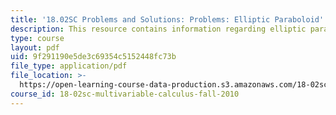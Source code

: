 ```yaml
---
title: '18.02SC Problems and Solutions: Problems: Elliptic Paraboloid'
description: This resource contains information regarding elliptic paraboloid.
type: course
layout: pdf
uid: 9f291190e5de3c69354c5152448fc73b
file_type: application/pdf
file_location: >-
  https://open-learning-course-data-production.s3.amazonaws.com/18-02sc-multivariable-calculus-fall-2010/9f291190e5de3c69354c5152448fc73b_MIT18_02SC_pb_41_comb.pdf
course_id: 18-02sc-multivariable-calculus-fall-2010
---
```

